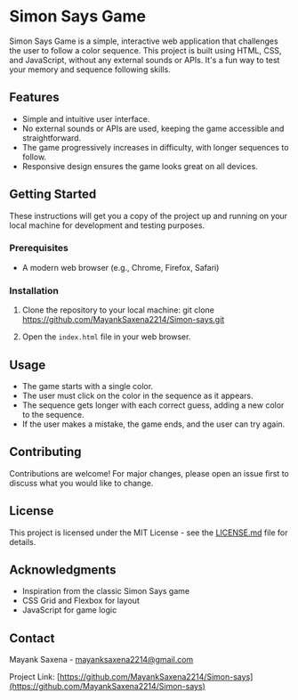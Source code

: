 # Simon Says Game

Simon Says Game is a simple, interactive web application that challenges the user to follow a color sequence. This project is built using HTML, CSS, and JavaScript, without any external sounds or APIs. It's a fun way to test your memory and sequence following skills.

## Features

- Simple and intuitive user interface.
- No external sounds or APIs are used, keeping the game accessible and straightforward.
- The game progressively increases in difficulty, with longer sequences to follow.
- Responsive design ensures the game looks great on all devices.

## Getting Started

These instructions will get you a copy of the project up and running on your local machine for development and testing purposes.

### Prerequisites

- A modern web browser (e.g., Chrome, Firefox, Safari)

### Installation

1. Clone the repository to your local machine:
git clone https://github.com/MayankSaxena2214/Simon-says.git

2. Open the `index.html` file in your web browser.

## Usage

- The game starts with a single color.
- The user must click on the color in the sequence as it appears.
- The sequence gets longer with each correct guess, adding a new color to the sequence.
- If the user makes a mistake, the game ends, and the user can try again.

## Contributing

Contributions are welcome! For major changes, please open an issue first to discuss what you would like to change.

## License

This project is licensed under the MIT License - see the [LICENSE.md](LICENSE.md) file for details.

## Acknowledgments

- Inspiration from the classic Simon Says game
- CSS Grid and Flexbox for layout
- JavaScript for game logic

## Contact

Mayank Saxena - mayanksaxena2214@gmail.com

Project Link: [https://github.com/MayankSaxena2214/Simon-says](https://github.com/MayankSaxena2214/Simon-says)
